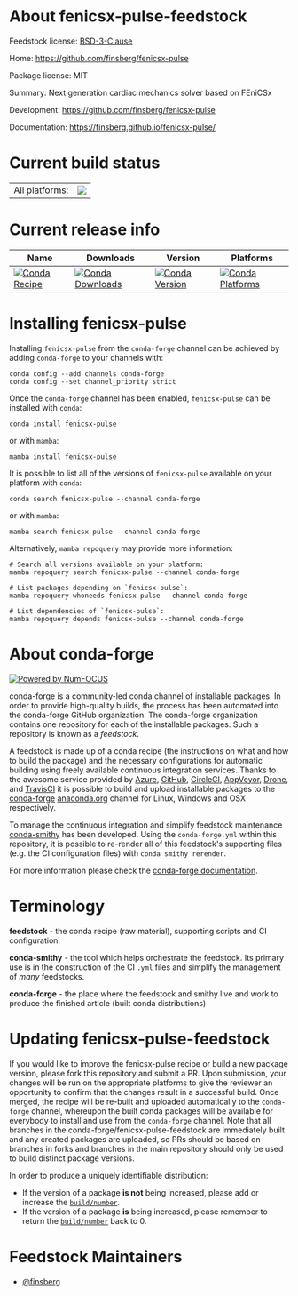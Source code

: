 About fenicsx-pulse-feedstock
=============================

Feedstock license: [BSD-3-Clause](https://github.com/conda-forge/fenicsx-pulse-feedstock/blob/main/LICENSE.txt)

Home: https://github.com/finsberg/fenicsx-pulse

Package license: MIT

Summary: Next generation cardiac mechanics solver based on FEniCSx

Development: https://github.com/finsberg/fenicsx-pulse

Documentation: https://finsberg.github.io/fenicsx-pulse/

Current build status
====================


<table><tr><td>All platforms:</td>
    <td>
      <a href="https://dev.azure.com/conda-forge/feedstock-builds/_build/latest?definitionId=25932&branchName=main">
        <img src="https://dev.azure.com/conda-forge/feedstock-builds/_apis/build/status/fenicsx-pulse-feedstock?branchName=main">
      </a>
    </td>
  </tr>
</table>

Current release info
====================

| Name | Downloads | Version | Platforms |
| --- | --- | --- | --- |
| [![Conda Recipe](https://img.shields.io/badge/recipe-fenicsx--pulse-green.svg)](https://anaconda.org/conda-forge/fenicsx-pulse) | [![Conda Downloads](https://img.shields.io/conda/dn/conda-forge/fenicsx-pulse.svg)](https://anaconda.org/conda-forge/fenicsx-pulse) | [![Conda Version](https://img.shields.io/conda/vn/conda-forge/fenicsx-pulse.svg)](https://anaconda.org/conda-forge/fenicsx-pulse) | [![Conda Platforms](https://img.shields.io/conda/pn/conda-forge/fenicsx-pulse.svg)](https://anaconda.org/conda-forge/fenicsx-pulse) |

Installing fenicsx-pulse
========================

Installing `fenicsx-pulse` from the `conda-forge` channel can be achieved by adding `conda-forge` to your channels with:

```
conda config --add channels conda-forge
conda config --set channel_priority strict
```

Once the `conda-forge` channel has been enabled, `fenicsx-pulse` can be installed with `conda`:

```
conda install fenicsx-pulse
```

or with `mamba`:

```
mamba install fenicsx-pulse
```

It is possible to list all of the versions of `fenicsx-pulse` available on your platform with `conda`:

```
conda search fenicsx-pulse --channel conda-forge
```

or with `mamba`:

```
mamba search fenicsx-pulse --channel conda-forge
```

Alternatively, `mamba repoquery` may provide more information:

```
# Search all versions available on your platform:
mamba repoquery search fenicsx-pulse --channel conda-forge

# List packages depending on `fenicsx-pulse`:
mamba repoquery whoneeds fenicsx-pulse --channel conda-forge

# List dependencies of `fenicsx-pulse`:
mamba repoquery depends fenicsx-pulse --channel conda-forge
```


About conda-forge
=================

[![Powered by
NumFOCUS](https://img.shields.io/badge/powered%20by-NumFOCUS-orange.svg?style=flat&colorA=E1523D&colorB=007D8A)](https://numfocus.org)

conda-forge is a community-led conda channel of installable packages.
In order to provide high-quality builds, the process has been automated into the
conda-forge GitHub organization. The conda-forge organization contains one repository
for each of the installable packages. Such a repository is known as a *feedstock*.

A feedstock is made up of a conda recipe (the instructions on what and how to build
the package) and the necessary configurations for automatic building using freely
available continuous integration services. Thanks to the awesome service provided by
[Azure](https://azure.microsoft.com/en-us/services/devops/), [GitHub](https://github.com/),
[CircleCI](https://circleci.com/), [AppVeyor](https://www.appveyor.com/),
[Drone](https://cloud.drone.io/welcome), and [TravisCI](https://travis-ci.com/)
it is possible to build and upload installable packages to the
[conda-forge](https://anaconda.org/conda-forge) [anaconda.org](https://anaconda.org/)
channel for Linux, Windows and OSX respectively.

To manage the continuous integration and simplify feedstock maintenance
[conda-smithy](https://github.com/conda-forge/conda-smithy) has been developed.
Using the ``conda-forge.yml`` within this repository, it is possible to re-render all of
this feedstock's supporting files (e.g. the CI configuration files) with ``conda smithy rerender``.

For more information please check the [conda-forge documentation](https://conda-forge.org/docs/).

Terminology
===========

**feedstock** - the conda recipe (raw material), supporting scripts and CI configuration.

**conda-smithy** - the tool which helps orchestrate the feedstock.
                   Its primary use is in the construction of the CI ``.yml`` files
                   and simplify the management of *many* feedstocks.

**conda-forge** - the place where the feedstock and smithy live and work to
                  produce the finished article (built conda distributions)


Updating fenicsx-pulse-feedstock
================================

If you would like to improve the fenicsx-pulse recipe or build a new
package version, please fork this repository and submit a PR. Upon submission,
your changes will be run on the appropriate platforms to give the reviewer an
opportunity to confirm that the changes result in a successful build. Once
merged, the recipe will be re-built and uploaded automatically to the
`conda-forge` channel, whereupon the built conda packages will be available for
everybody to install and use from the `conda-forge` channel.
Note that all branches in the conda-forge/fenicsx-pulse-feedstock are
immediately built and any created packages are uploaded, so PRs should be based
on branches in forks and branches in the main repository should only be used to
build distinct package versions.

In order to produce a uniquely identifiable distribution:
 * If the version of a package **is not** being increased, please add or increase
   the [``build/number``](https://docs.conda.io/projects/conda-build/en/latest/resources/define-metadata.html#build-number-and-string).
 * If the version of a package **is** being increased, please remember to return
   the [``build/number``](https://docs.conda.io/projects/conda-build/en/latest/resources/define-metadata.html#build-number-and-string)
   back to 0.

Feedstock Maintainers
=====================

* [@finsberg](https://github.com/finsberg/)

